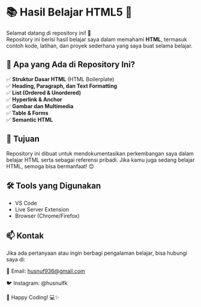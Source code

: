 # 📚 Hasil Belajar HTML5 🚀  

Selamat datang di repository ini! 🎉  
Repository ini berisi hasil belajar saya dalam memahami **HTML**, termasuk contoh kode, latihan, dan proyek sederhana yang saya buat selama belajar.  

## 📌 Apa yang Ada di Repository Ini?  
✅ **Struktur Dasar HTML** (HTML Boilerplate)  
✅ **Heading, Paragraph, dan Text Formatting**  
✅ **List (Ordered & Unordered)**  
✅ **Hyperlink & Anchor**  
✅ **Gambar dan Multimedia**  
✅ **Table & Forms**  
✅ **Semantic HTML**  

## 🎯 Tujuan  
Repository ini dibuat untuk mendokumentasikan perkembangan saya dalam belajar HTML serta sebagai referensi pribadi. Jika kamu juga sedang belajar HTML, semoga bisa bermanfaat! 😊  

## 🛠 Tools yang Digunakan  
- VS Code  
- Live Server Extension  
- Browser (Chrome/Firefox)

## 📫 Kontak
Jika ada pertanyaan atau ingin berbagi pengalaman belajar, bisa hubungi saya di:

📧 Email: husnuf936@gmail.com

🐦 Instagram: @husnulfk

🚀 Happy Coding! 💻✨
